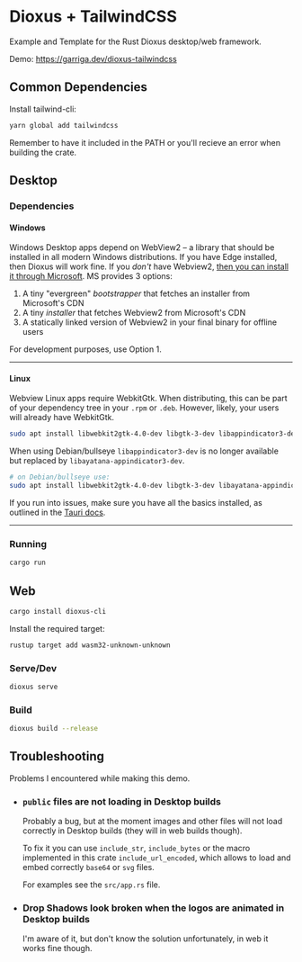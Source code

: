 # Dioxus + TailwindCSS
Example and Template for the Rust Dioxus desktop/web framework.

Demo: https://garriga.dev/dioxus-tailwindcss

## Common Dependencies
Install tailwind-cli:
```bash
yarn global add tailwindcss
```
Remember to have it included in the PATH or you'll recieve an error when building the crate.

## Desktop
### Dependencies
#### Windows

Windows Desktop apps depend on WebView2 – a library that should be installed in all modern Windows distributions. If you have Edge installed, then Dioxus will work fine. If you *don't* have Webview2, [then you can install it through Microsoft](https://developer.microsoft.com/en-us/microsoft-edge/webview2/). MS provides 3 options:

1. A tiny "evergreen" *bootstrapper* that fetches an installer from Microsoft's CDN
2. A tiny *installer* that fetches Webview2 from Microsoft's CDN
3. A statically linked version of Webview2 in your final binary for offline users

For development purposes, use Option 1.

---

#### Linux

Webview Linux apps require WebkitGtk. When distributing, this can be part of your dependency tree in your `.rpm` or `.deb`. However, likely, your users will already have WebkitGtk.

```bash
sudo apt install libwebkit2gtk-4.0-dev libgtk-3-dev libappindicator3-dev
```

When using Debian/bullseye `libappindicator3-dev` is no longer available but replaced by `libayatana-appindicator3-dev`.

```bash
# on Debian/bullseye use:
sudo apt install libwebkit2gtk-4.0-dev libgtk-3-dev libayatana-appindicator3-dev
```

If you run into issues, make sure you have all the basics installed, as outlined in the [Tauri docs](https://tauri.studio/v1/guides/getting-started/prerequisites#setting-up-linux).

---

### Running
```bash
cargo run
```

## Web
```bash
cargo install dioxus-cli
```
Install the required target:

```bash
rustup target add wasm32-unknown-unknown
```
### Serve/Dev
```bash
dioxus serve
```
### Build
```bash
dioxus build --release
``` 

## Troubleshooting
Problems I encountered while making this demo.

* ### `public` files are not loading in Desktop builds  
    Probably a bug, but at the moment images and other files will not load correctly in Desktop builds (they will in web builds though).
    
    To fix it you can use `include_str`, `include_bytes` or the macro implemented in this crate `include_url_encoded`, which allows to load and embed correctly `base64` or `svg` files.

    For examples see the `src/app.rs` file.

* ### Drop Shadows look broken when the logos are animated in Desktop builds
    I'm aware of it, but don't know the solution unfortunately, in web it works fine though.
    